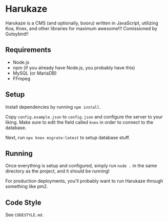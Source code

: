 # Harukaze

Harukaze is a CMS (and optionally, booru) written in JavaScript, utilizing Koa, Knex, and other libraries for maximum awesome!!! Comissioned by Gutsybird!!

## Requirements
 - Node.js
 - npm (if you already have Node.js, you probably have this)
 - MySQL (or MariaDB)
 - FFmpeg

## Setup
Install dependencies by running `npm install`.

Copy `config.example.json` to `config.json` and configure the server to your liking.
Make sure to edit the field called `knex` in order to connect to the database.

Next, run `npx knex migrate:latest` to setup database stuff.

## Running
Once everything is setup and configured, simply run `node .` in the same directory as the project, and it should be running!

For production deployments, you'll probably want to run Harukaze through something like pm2.

## Code Style
See `CODESTYLE.md`.